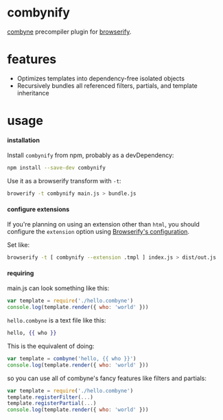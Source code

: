 # combynify

[combyne][combyne] precompiler plugin for [browserify][browserify].

# features

- Optimizes templates into dependency-free isolated objects
- Recursively bundles all referenced filters, partials, and template
  inheritance

# usage

#### installation

Install `combynify` from npm, probably as a devDependency:

``` sh
npm install --save-dev combynify
```

Use it as a browserify transform with `-t`:

``` sh
browerify -t combynify main.js > bundle.js
```

#### configure extensions

If you're planning on using an extension other than `html`, you should
configure the `extension` option using [Browserify's configuration](https://github.com/substack/browserify-handbook#configuring-transforms).

Set like:

``` sh
browserify -t [ combynify --extension .tmpl ] index.js > dist/out.js
```

#### requiring

main.js can look something like this:

``` javascript
var template = require('./hello.combyne')
console.log(template.render({ who: 'world' }))
```

`hello.combyne` is a text file like this:

``` handlebars
hello, {{ who }}
```

This is the equivalent of doing:

``` javascript
var template = combyne('hello, {{ who }}')
console.log(template.render({ who: 'world' }))
```

so you can use all of combyne's fancy features like filters and partials:

``` javascript
var template = require('./hello.combyne')
template.registerFilter(...)
template.registerPartial(...)
console.log(template.render({ who: 'world' }))
```

[combyne]: https://github.com/tbranyen/combyne
[browserify]: https://github.com/substack/node-browserify
